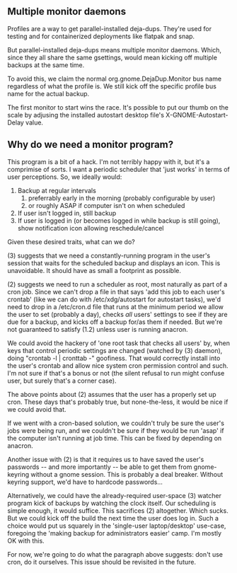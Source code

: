 ## Multiple monitor daemons

Profiles are a way to get parallel-installed deja-dups. They're used for testing and for containerized deployments
like flatpak and snap.

But parallel-installed deja-dups means multiple monitor daemons. Which, since they all share the same gsettings, would
mean kicking off multiple backups at the same time.

To avoid this, we claim the normal org.gnome.DejaDup.Monitor bus name regardless of what the profile is. We still kick
off the specific profile bus name for the actual backup.

The first monitor to start wins the race. It's possible to put our thumb on the scale by adjusing the installed
autostart desktop file's X-GNOME-Autostart-Delay value.

## Why do we need a monitor program?

This program is a bit of a hack.  I'm not terribly happy with it, but it's a comprimise of sorts.  I want a periodic scheduler that 'just works' in terms of user perceptions.  So, we ideally would:
1. Backup at regular intervals
   1. preferrably early in the morning (probably configurable by user)
   2. or roughly ASAP if computer isn't on when scheduled
2. If user isn't logged in, still backup
3. If user is logged in (or becomes logged in while backup is still going),
   show notification icon allowing reschedule/cancel

Given these desired traits, what can we do?

(3) suggests that we need a constantly-running program in the user's session that waits for the scheduled backup and displays an icon.  This is unavoidable.  It should have as small a footprint as possible.

(2) suggests we need to run a scheduler as root, most naturally as part of a cron job.  Since we can't drop a file in that says 'add this job to each user's crontab' (like we can do with /etc/xdg/autostart for autostart tasks), we'd need to drop in a /etc/cron.d file that runs at the minimum period we allow the user to set (probably a day), checks *all* users' settings to see if they are due for a backup, and kicks off a backup for/as them if needed.  But we're not guaranteed to satisfy (1.2) unless user is running anacron.

We could avoid the hackery of 'one root task that checks all users' by, when keys that control periodic settings are changed (watched by (3) daemon), doing "crontab -l | cronttab -" goofiness.  That would correctly install into the user's crontab and allow nice system cron permission control and such.  I'm not sure if that's a bonus or not (the silent refusal to run might confuse user, but surely that's a corner case).

The above points about (2) assumes that the user has a properly set up cron.  These days that's probably true, but none-the-less, it would be nice if we could avoid that.

If we went with a cron-based solution, we couldn't truly be sure the user's jobs were being run, and we couldn't be sure if they would be run 'asap' if the computer isn't running at job time.  This can be fixed by depending on anacron.

Another issue with (2) is that it requires us to have saved the user's passwords -- and more importantly -- be able to get them from gnome-keyring without a gnome session.  This is probably a deal breaker.  Without keyring support, we'd have to hardcode passwords...

Alternatively, we could have the already-required user-space (3) watcher program kick of backups by watching the clock itself.  Our scheduling is simple enough, it would suffice.  This sacrifices (2) altogether.  Which sucks.  But we could kick off the build the next time the user does log in.  Such a choice would put us squarely in the 'single-user laptop/desktop' use-case, foregoing the 'making backup for administrators easier' camp.  I'm mostly OK with this.

For now, we're going to do what the paragraph above suggests:  don't use cron, do it ourselves.  This issue should be revisited in the future.
